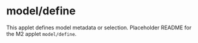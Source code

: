 # model/define

This applet defines model metadata or selection. Placeholder README for the M2 applet `model/define`.
